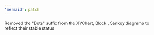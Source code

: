 ```yaml
---
'mermaid': patch
---
```


Removed the "Beta" suffix from the XYChart, Block , Sankey diagrams to reflect their stable status
